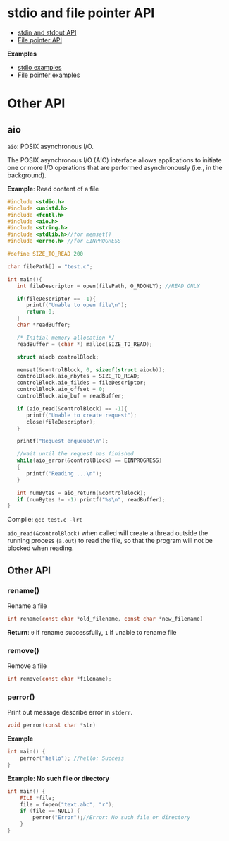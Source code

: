 # stdio and file pointer API

* [stdin and stdout API](stdin%20and%20stdout%20API.md)
* [File pointer API](File%20pointer%20API.md)

**Examples**

* [stdio examples](stdio%20examples.md)
* [File pointer examples](File%20pointer%20examples.md)

# Other API

## aio

``aio``: POSIX asynchronous I/O.

The POSIX asynchronous I/O (AIO) interface allows applications to initiate one or more I/O operations that are performed asynchronously (i.e., in the background).

**Example**: Read content of a file

```c
#include <stdio.h>
#include <unistd.h>
#include <fcntl.h>
#include <aio.h>
#include <string.h>
#include <stdlib.h>//for memset()
#include <errno.h> //for EINPROGRESS

#define SIZE_TO_READ 200

char filePath[] = "test.c";

int main(){
   int fileDescriptor = open(filePath, O_RDONLY); //READ ONLY

   if(fileDescriptor == -1){
      printf("Unable to open file\n");
      return 0;
   }
   char *readBuffer;

   /* Initial memory allocation */
   readBuffer = (char *) malloc(SIZE_TO_READ);

   struct aiocb controlBlock;

   memset(&controlBlock, 0, sizeof(struct aiocb));
   controlBlock.aio_nbytes = SIZE_TO_READ;
   controlBlock.aio_fildes = fileDescriptor;
   controlBlock.aio_offset = 0;
   controlBlock.aio_buf = readBuffer;

   if (aio_read(&controlBlock) == -1){
      printf("Unable to create request");
      close(fileDescriptor);
   }

   printf("Request enqueued\n");

   //wait until the request has finished
   while(aio_error(&controlBlock) == EINPROGRESS)
   {
      printf("Reading ...\n");
   }

   int numBytes = aio_return(&controlBlock);
   if (numBytes != -1) printf("%s\n", readBuffer);
}
```

Compile: ``gcc test.c -lrt``

``aio_read(&controlBlock)`` when called will create a thread outside the running process (``a.out``) to read the file, so that the program will not be blocked when reading.

## Other API

### rename()

Rename a file

```c
int rename(const char *old_filename, const char *new_filename)
```

**Return**: ``0`` if rename successfully, ``1`` if unable to rename file

### remove()

Remove a file

```c
int remove(const char *filename);
```

### perror()

Print out message describe error in ``stderr``.

```c
void perror(const char *str)
```

**Example**

```c
int main() {
	perror("hello"); //hello: Success
}
```

**Example: No such file or directory**

```c
int main() {
	FILE *file;
	file = fopen("text.abc", "r");
	if (file == NULL) {
		perror("Error");//Error: No such file or directory
	}
}
```
